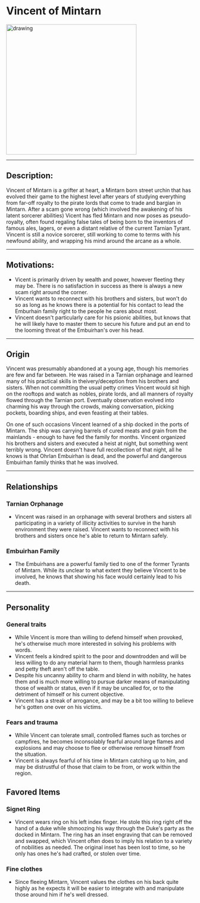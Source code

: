 # Vincent of Mintarn
<img src="https://cdn.discordapp.com/attachments/1043316981291561012/1145410145510244492/708151_oZ3p2cg0.png" alt="drawing" width="350"/>

---
## Description:
Vincent of Mintarn is a grifter at heart, a Mintarn born street urchin that has evolved their game to the highest level after years of studying everything from far-off royalty to the pirate lords that come to trade and bargian in Mintarn.
After a scam gone wrong (which involved the awakening of his latent sorcerer abilities) Vicent has fled Mintarn and now poses as pseudo-royalty, often found regaling false tales of being born to the inventors of famous ales, lagers, or even a distant relative of the current Tarnian Tyrant.
Vincent is still a novice sorcerer, still working to come to terms with his newfound ability, and wrapping his mind around the arcane as a whole.

---
## Motivations:
- Vicent is primarily driven by wealth and power, however fleeting they may be. There is no satisfaction in success as there is always a new scam right around the corner.
- Vincent wants to reconnect with his brothers and sisters, but won't do so as long as he knows there is a potential for his contact to lead the Emburhain family right to the people he cares about most.
- Vincent doesn't particularly care for his psionic abilities, but knows that he will likely have to master them to secure his future and put an end to the looming threat of the Embuirhan's over his head.


---
## Origin
Vincent was presumably abandoned at a young age, though his memories are few and far between. He was raised in a Tarnian orphanage and learned many of his practical skills in theivery/deception from his brothers and sisters. When not committing the usual petty crimes Vincent would sit high on the rooftops and watch as nobles, pirate lords, and all manners of royalty flowed through the Tarnian port. Eventually observation evolved into charming his way through the crowds, making conversation, picking pockets, boarding ships, and even feasting at their tables. 

On one of such occasions Vincent learned of a ship docked in the ports of Mintarn. The ship was carrying barrels of cured meats and grain from the mainlands - enough to have fed the family for months.
Vincent organized his brothers and sisters and executed a heist at night, but something went terribly wrong. Vincent doesn't have full recollection of that night, all he knows is that Ohrlan Embuirhan is dead, and the powerful and dangerous Embuirhan family thinks that he was involved.

---
## Relationships

### Tarnian Orphanage
- Vincent was raised in an orphanage with several brothers and sisters all participating in a variety of illicity activities to survive in the harsh environment they were raised. Vincent wants to reconnect with his brothers and sisters once he's able to return to Mintarn safely.

### Embuirhan Family
- The Embuirhans are a powerful family tied to one of the former Tyrants of Mintarn. While its unclear to what extent they believe Vincent to be involved, he knows that showing his face would certainly lead to his death.

---
## Personality

### General traits
- While Vincent is more than willing to defend himself when provoked, he's otherwise much more interested in solving his problems with words. 
- Vincent feels a kindred spirit to the poor and downtrodden and will be less willing to do any material harm to them, though harmless pranks and petty theft aren't off the table.
- Despite his uncanny ability to charm and blend in with nobility, he hates them and is much more willing to pursue darker means of manipulating those of wealth or status, even if it may be uncalled for, or to the detriment of himself or his current objective.
- Vincent has a streak of arrogance, and may be a bit too willing to believe he's gotten one over on his victims.

### Fears and trauma
- While Vincent can tolerate small, controlled flames such as torches or campfires, he becomes inconsolably fearful around large flames and explosions and may choose to flee or otherwise remove himself from the situation.
- Vincent is always fearful of his time in Mintarn catching up to him, and may be distrustful of those that claim to be from, or work within the region.

##  Favored Items
### Signet Ring
- Vincent wears ring on his left index finger. He stole this ring right off the hand of a duke while shmoozing his way through the Duke's party as the docked in Mintarn.
The ring has an inset engraving that can be removed and swapped, which Vincent often does to imply his relation to a variety of nobilities as needed. The original inset has been lost to time, so he only has ones he's had crafted, or stolen over time.

### Fine clothes
- Since fleeing Mintarn, Vincent values the clothes on his back quite highly as he expects it will be easier to integrate with and manipulate those around him if he's well dressed.